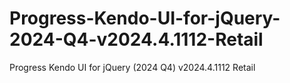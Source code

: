 # Progress-Kendo-UI-for-jQuery-2024-Q4-v2024.4.1112-Retail
Progress Kendo UI for jQuery (2024 Q4) v2024.4.1112 Retail
